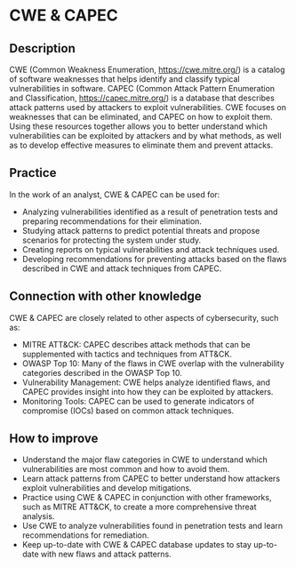 # CWE & CAPEC

## Description
CWE (Common Weakness Enumeration, https://cwe.mitre.org/) is a catalog of software weaknesses that helps identify and classify typical vulnerabilities in software. CAPEC (Common Attack Pattern Enumeration and Classification, https://capec.mitre.org/) is a database that describes attack patterns used by attackers to exploit vulnerabilities. CWE focuses on weaknesses that can be eliminated, and CAPEC on how to exploit them. Using these resources together allows you to better understand which vulnerabilities can be exploited by attackers and by what methods, as well as to develop effective measures to eliminate them and prevent attacks.

## Practice
In the work of an analyst, CWE & CAPEC can be used for:
- Analyzing vulnerabilities identified as a result of penetration tests and preparing recommendations for their elimination.
- Studying attack patterns to predict potential threats and propose scenarios for protecting the system under study.
- Creating reports on typical vulnerabilities and attack techniques used.
- Developing recommendations for preventing attacks based on the flaws described in CWE and attack techniques from CAPEC.

## Connection with other knowledge
CWE & CAPEC are closely related to other aspects of cybersecurity, such as:
- MITRE ATT&CK: CAPEC describes attack methods that can be supplemented with tactics and techniques from ATT&CK.
- OWASP Top 10: Many of the flaws in CWE overlap with the vulnerability categories described in the OWASP Top 10.
- Vulnerability Management: CWE helps analyze identified flaws, and CAPEC provides insight into how they can be exploited by attackers.
- Monitoring Tools: CAPEC can be used to generate indicators of compromise (IOCs) based on common attack techniques.

## How to improve
- Understand the major flaw categories in CWE to understand which vulnerabilities are most common and how to avoid them.
- Learn attack patterns from CAPEC to better understand how attackers exploit vulnerabilities and develop mitigations.
- Practice using CWE & CAPEC in conjunction with other frameworks, such as MITRE ATT&CK, to create a more comprehensive threat analysis.
- Use CWE to analyze vulnerabilities found in penetration tests and learn recommendations for remediation.
- Keep up-to-date with CWE & CAPEC database updates to stay up-to-date with new flaws and attack patterns.
